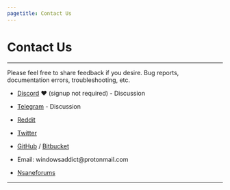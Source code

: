 ```yaml
---
pagetitle: Contact Us
---
```


# Contact Us

------------------------------------------------------------------------

Please feel free to share feedback if you desire. Bug reports, documentation errors, troubleshooting, etc.

-   [Discord](https://discord.gg/gjJEfq7ux8) ❤️ (signup not required) - Discussion

-   [Telegram](https://t.me/Microsoft_Activation_Scripts) - Discussion

-   [Reddit](https://www.reddit.com/r/MAS_Activator/)

-   [Twitter](https://twitter.com/massgravel)

-   [GitHub](https://github.com/massgravel/Microsoft-Activation-Scripts) / [Bitbucket](https://bitbucket.org/WindowsAddict/microsoft-activation-scripts)

-   Email: windowsaddict\@protonmail.com

-   [Nsaneforums](https://nsaneforums.com/topic/316668--)

------------------------------------------------------------------------
